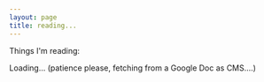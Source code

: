 ```yaml
---
layout: page
title: reading...
---
```


<script type="text/javascript" src="/js/tabletop.js"></script>

<script type="text/javascript">
  window.onload = function() { init() };

  var public_spreadsheet_url = '1GKK4XMQrI_rKOAITexedpzojpHNp8xkIwOAp0ygbZ7Q';

  var monthNames = ["January", "February", "March", "April", "May", "June","July", "August", "September", "October", "November", "December"];

  function init() {
    Tabletop.init( { key: public_spreadsheet_url,
                     callback: showInfo,
                     simpleSheet: true,
                     orderby: 'date',
                     reverse:'true' } )
                     
  }
    
function showInfo(data, tabletop) {
    $("#loading").toggle();
    console.log(data);
    var datearray = [];
    var month = 42;
    var year = "2017";
    for(i=0; i < data.length; i++){
      var linkdate = new Date(data[i].date);
      var linkmonth = linkdate.getMonth();
      var linkyear = linkdate.getFullYear();
      if (linkyear != month){
        $("#links").append("<h2>"+linkyear+"</h2>");
        var year = linkyear;
      };
      if (linkmonth != month){
        $("#links").append("<h2>"+monthNames[linkmonth]+"</h2>");
        var month = linkmonth;
      };
      $("#links").append("<p><a href='"+data[i].link + "'>" + data[i].link + "</a> - " + data[i].comment + "</p>");
    };
  }
</script>

Things I'm reading:

<span id="loading">Loading... (patience please, fetching from a Google Doc as CMS....)</span>

<div id="links"></div>